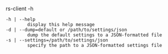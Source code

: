 rs-client -h

    -h | --help
            display this help message
    -d | --dump=default or /path/to/settings/json
            dump the default settings to a JSON-formatted file
    -s | --settings=/path/to/settings/json
            specify the path to a JSON-formatted settings file